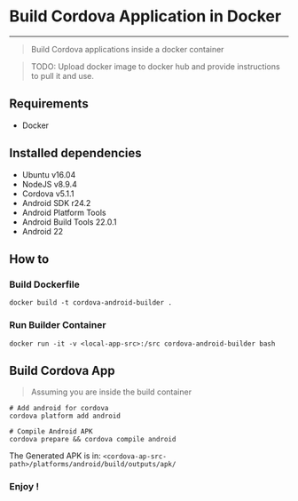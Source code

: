 # Build Cordova Application in Docker
---
> Build Cordova applications inside a docker container

> TODO: Upload docker image to docker hub and provide instructions to pull it and use.

## Requirements
- Docker

## Installed dependencies
- Ubuntu v16.04
- NodeJS v8.9.4
- Cordova v5.1.1
- Android SDK r24.2
- Android Platform Tools
- Android Build Tools 22.0.1
- Android 22

## How to
### Build Dockerfile
```
docker build -t cordova-android-builder .
```

### Run Builder Container
```
docker run -it -v <local-app-src>:/src cordova-android-builder bash
```

## Build Cordova App
> Assuming you are inside the build container 

```
# Add android for cordova
cordova platform add android

# Compile Android APK
cordova prepare && cordova compile android
```

The Generated APK is in: `<cordova-ap-src-path>/platforms/android/build/outputs/apk/`

### Enjoy !
